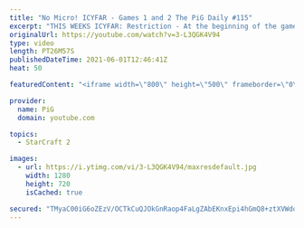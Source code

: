 ```yaml
---
title: "No Micro! ICYFAR - Games 1 and 2 The PiG Daily #115"
excerpt: "THIS WEEKS ICYFAR: Restriction - At the beginning of the game announce 5 units you can't use for the rest of the match, including at least 1 core unit - Zergling, Roach, Marine,  Marauder, Zealot, Stalker and Adepts. - Send submissions to eonblu95@gmail.com as attachment AND only ICYFAR as title! Lastest"
originalUrl: https://youtube.com/watch?v=3-L3QGK4V94
type: video
length: PT26M57S
publishedDateTime: 2021-06-01T12:46:41Z
heat: 50

featuredContent: "<iframe width=\"800\" height=\"500\" frameborder=\"0\" src=\"https://www.youtube.com/embed/3-L3QGK4V94\" allow=\"accelerometer; autoplay; encrypted-media; gyroscope; picture-in-picture\" allowfullscreen></iframe>"

provider:
  name: PiG
  domain: youtube.com

topics:
  - StarCraft 2

images:
  - url: https://i.ytimg.com/vi/3-L3QGK4V94/maxresdefault.jpg
    width: 1280
    height: 720
    isCached: true

secured: "TMyaC00iG6oZEzV/OCTkCuQJOkGnRaop4FaLgZAbEKnxEpi4hGmQ8+ztXVWdqyhDtvEvs8noOP4VT2T9ZBqp+SoGFNaexCVPhdLAYSbGMjfCSUirAg7znd65BMv8qQq9G6YoaM4tm8QsDIIaOvM9Ckm6QpcBLTi35zU0SXEoJ8COYI5LvyCqSTgWNa7msIK5V14BWIx/74Hvbm9FwLrPVKI9BpfkoAZ8PgxVuUpPU/pgXMvL1i/BSLJlBSvL3mpVozo4YrWJBETTgGilsczLvatBfheD1CTtIwDMUTNOEk2Xjs5zOEZ79ZB6+ZuYY9KQ8yzfUU47jmF+uX3gmxEveZZ+sVqV4keevSN2PcZg6PjzErLM4kwUEXdFkgwfVgnyo/Y+HxaDGpZMF/Ua8uC/cUJoTRbTgq9ZK42rZhJaIEA=;GBnhZXj/q+0pTek/nFb5kw=="
---
```


